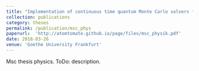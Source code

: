 ```yaml
---
title: "Implementation of continuous time quantum Monte Carlo solvers for the infinite dimensional Hubbard model at half filling"
collection: publications
category: theses
permalink: /publication/msc_phys
paperurl:  'http://atomtomate.github.io/page/files/msc_physik.pdf'
date: 2018-03-26
venue: 'Goethe University Frankfurt'
---
```


Msc thesis physics. ToDo: description.